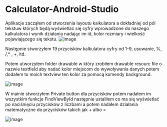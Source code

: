 # Calculator-Android-Studio
Aplikacje zacząłem od stworzenia layoutu kalkulatora a dokładniej od pól tekstuw których będą wyświetlać się cyfry wprowadzone do naszego kalkulatora i
wynik działania nadając im id, kolor rozmiary i wielkość pojawiającego się tekstu.
![image](https://user-images.githubusercontent.com/77391158/167732311-2d1f1a84-fa53-49ea-9d32-bbad85dadf57.png)

Następnie stworzyłem 19 przycisków kalkulatora cyfry od 1-9, usuwanie, %, /,* , +, itd.

Potem utworzyłem folder drawable w który zrobiłem drawable resourc file
o nazwie textfield aby nadać kolor miejscom do wywoływania danych potem
dodałem to moich textview ten kolor za pomocą komendy background.

![image](https://user-images.githubusercontent.com/77391158/167732713-8a62c826-48d9-44b0-9124-c7e270f0424b.png)


W mainie stworzyłem Private button dla przycisków potem nadałem im wszystkim funkcje FindViewById następnie ustaliłem co ma się wyświetlać po
naciśnięciu przycisków z liczbami a potem nadałem działania matematyczne do przycisków takich jak + albo =


![image](https://user-images.githubusercontent.com/77391158/167732845-edb7af4a-5dd2-4267-a9b7-d99d0ae975c3.png)
